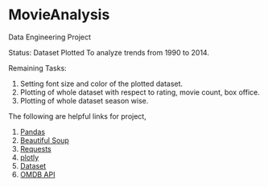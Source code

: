 # MovieAnalysis
Data Engineering Project

Status: Dataset Plotted To analyze trends from 1990 to 2014.

Remaining Tasks: 
1. Setting font size and color of the plotted dataset.
2. Plotting of whole dataset with respect to rating, movie count, box office.
3. Plotting of whole dataset season wise.


The following are helpful links for project,

1. [Pandas](http://pandas.pydata.org/pandas-docs/stable/10min.html)
2. [Beautiful Soup](https://www.crummy.com/software/BeautifulSoup/bs4/doc/)
3. [Requests](http://docs.python-requests.org/en/master/)
4. [plotly](https://plot.ly/python/)
5. [Dataset](https://grouplens.org/datasets/movielens/)
6. [OMDB API](http://www.omdbapi.com/)
